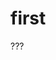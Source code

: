 # first
<!DOCTYPE html>
<html>
<head>
<meta charset="UTF-8">
<title></title>
</head>
<body>
???
</body>
</html>
